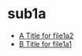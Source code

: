 <!-- generated by markdown-notes-tree -->

# sub1a

<!-- optional markdown-notes-tree directory description starts here -->

<!-- optional markdown-notes-tree directory description ends here -->

- [A Title for file1a2](file1a2.md)
- [B Title for file1a1](file1a1.md)
